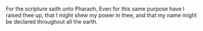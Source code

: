 For the scripture saith unto Pharaoh, Even for this same purpose have I raised thee up, that I might shew my power in thee, and that my name might be declared throughout all the earth.
